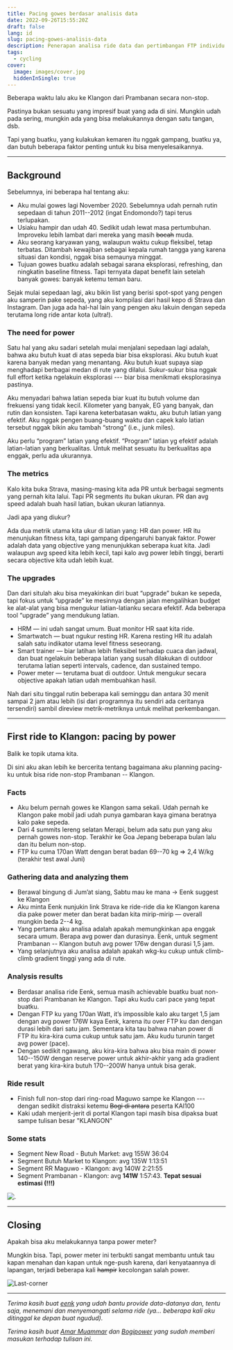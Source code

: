 ```yaml
---
title: Pacing gowes berdasar analisis data
date: 2022-09-26T15:55:20Z
draft: false
lang: id
slug: pacing-gowes-analisis-data
description: Penerapan analisa ride data dan pertimbangan FTP individu untuk pacing sebuah ride secara tepat.
tags:
  - cycling
cover:
  image: images/cover.jpg
  hiddenInSingle: true
---
```


Beberapa waktu lalu aku ke Klangon dari Prambanan secara non-stop.

Pastinya bukan sesuatu yang impresif buat yang ada di sini. Mungkin udah pada sering, mungkin ada yang bisa melakukannya dengan satu tangan, dsb.

Tapi yang buatku, yang kulakukan kemaren itu nggak gampang, buatku ya, dan butuh beberapa faktor penting untuk ku bisa menyelesaikannya.

---

## Background

Sebelumnya, ini beberapa hal tentang aku:

- Aku mulai gowes lagi November 2020. Sebelumnya udah pernah rutin sepedaan di tahun 2011--2012 (ingat Endomondo?) tapi terus terlupakan.
- Usiaku hampir dan udah 40. Sedikit udah lewat masa pertumbuhan. Improveku lebih lambat dari mereka yang masih ~~bocah~~ muda.
- Aku seorang karyawan yang, walaupun waktu cukup fleksibel, tetap terbatas. Ditambah kewajiban sebagai kepala rumah tangga yang karena situasi dan kondisi, nggak bisa semaunya minggat.
- Tujuan gowes buatku adalah sebagai sarana eksplorasi, refreshing, dan ningkatin baseline fitness. Tapi ternyata dapat benefit lain setelah banyak gowes: banyak ketemu teman baru.

Sejak mulai sepedaan lagi, aku bikin list yang berisi spot-spot yang pengen aku samperin pake sepeda, yang aku kompilasi dari hasil kepo di Strava dan Instagram. Dan juga ada hal-hal lain yang pengen aku lakuin dengan sepeda terutama long ride antar kota (ultra!).

### The need for power

Satu hal yang aku sadari setelah mulai menjalani sepedaan lagi adalah, bahwa aku butuh kuat di atas sepeda biar bisa eksplorasi. Aku butuh kuat karena banyak medan yang menantang. Aku butuh kuat supaya siap menghadapi berbagai medan di rute yang dilalui. Sukur-sukur bisa nggak full effort ketika ngelakuin eksplorasi --- biar bisa menikmati eksplorasinya pastinya.

Aku menyadari bahwa latian sepeda biar kuat itu butuh volume dan frekuensi yang tidak kecil. Kilometer yang banyak, EG yang banyak, dan rutin dan konsisten. Tapi karena keterbatasan waktu, aku butuh latian yang efektif. Aku nggak pengen buang-buang waktu dan capek kalo latian tersebut nggak bikin aku tambah “strong” (i.e., junk miles).

Aku perlu “program” latian yang efektif. “Program” latian yg efektif adalah latian-latian yang berkualitas. Untuk melihat sesuatu itu berkualitas apa enggak, perlu ada ukurannya.

### The metrics

Kalo kita buka Strava, masing-masing kita ada PR untuk berbagai segments yang pernah kita lalui. Tapi PR segments itu bukan ukuran. PR dan avg speed adalah buah hasil latian, bukan ukuran latiannya.

Jadi apa yang diukur?

Ada dua metrik utama kita ukur di latian yang: HR dan power. HR itu menunjukan fitness kita, tapi gampang dipengaruhi banyak faktor. Power adalah data yang objective yang menunjukkan seberapa kuat kita. Jadi walaupun avg speed kita lebih kecil, tapi kalo avg power lebih tinggi, berarti secara objective kita udah lebih kuat.

### The upgrades

Dan dari situlah aku bisa meyakinkan diri buat “upgrade” bukan ke sepeda, tapi fokus untuk “upgrade” ke mesinnya dengan jalan mengalihkan budget ke alat-alat yang bisa mengukur latian-latianku secara efektif. Ada beberapa tool “upgrade” yang mendukung latian.

- HRM — ini udah sangat umum. Buat monitor HR saat kita ride.
- Smartwatch — buat ngukur resting HR. Karena resting HR itu adalah salah satu indikator utama level fitness seseorang.
- Smart trainer — biar latihan lebih fleksibel terhadap cuaca dan jadwal, dan buat ngelakuin beberapa latian yang susah dilakukan di outdoor terutama latian seperti intervals, cadence, dan sustained tempo.
- Power meter — terutama buat di outdoor. Untuk mengukur secara objective apakah latian udah membuahkan hasil.

Nah dari situ tinggal rutin beberapa kali seminggu dan antara 30 menit sampai 2 jam atau lebih (isi dari programnya itu sendiri ada ceritanya tersendiri) sambil direview metrik-metriknya untuk melihat perkembangan.

---

## First ride to Klangon: pacing by power

Balik ke topik utama kita.

Di sini aku akan lebih ke bercerita tentang bagaimana aku planning pacing-ku untuk bisa ride non-stop Prambanan -- Klangon. 

### Facts

- Aku belum pernah gowes ke Klangon sama sekali. Udah pernah ke Klangon pake mobil jadi udah punya gambaran kaya gimana beratnya kalo pake sepeda.
- Dari 4 summits lereng selatan Merapi, belum ada satu pun yang aku pernah gowes non-stop. Terakhir ke Goa Jepang beberapa bulan lalu dan itu belum non-stop.
- FTP ku cuma 170an Watt dengan berat badan 69--70 kg ⇒ 2,4 W/kg (terakhir test awal Juni)

### Gathering data and analyzing them

- Berawal bingung di Jum’at siang, Sabtu mau ke mana → Eenk suggest ke Klangon
- Aku minta Eenk nunjukin link Strava ke ride-ride dia ke Klangon karena dia pake power meter dan berat badan kita mirip-mirip — overall mungkin beda 2--4 kg.
- Yang pertama aku analisa adalah apakah memungkinkan apa enggak secara umum. Berapa avg power dan durasinya. Eenk, untuk segment Prambanan -- Klangon butuh avg power 176w dengan durasi 1,5 jam.
- Yang selanjutnya aku analisa adalah apakah wkg-ku cukup untuk climb-climb gradient tinggi yang ada di rute.

### Analysis results

- Berdasar analisa ride Eenk, semua masih achievable buatku buat non-stop dari Prambanan ke Klangon. Tapi aku kudu cari pace yang tepat buatku.
- Dengan FTP ku yang 170an Watt, it’s impossible kalo aku target 1,5 jam dengan avg power 176W kaya Eenk, karena itu over FTP ku dan dengan durasi lebih dari satu jam. Sementara kita tau bahwa nahan power di FTP itu kira-kira cuma cukup untuk satu jam. Aku kudu turunin target avg power (pace).
- Dengan sedikit ngawang, aku kira-kira bahwa aku bisa main di power 140--150W dengan reserve power untuk akhir-akhir yang ada gradient berat yang kira-kira butuh 170--200W hanya untuk bisa gerak.

### Ride result

- Finish full non-stop dari ring-road Maguwo sampe ke Klangon --- dengan sedikit distraksi ketemu ~~Bogi di antara~~ peserta KAI100
- Kaki udah menjerit-jerit di portal Klangon tapi masih bisa dipaksa buat sampe tulisan besar "KLANGON"

### Some stats

- Segment New Road - Butuh Market: avg 155W 36:04
- Segment Butuh Market to Klangon: avg 135W 1:13:51
- Segment RR Maguwo - Klangon: avg 140W 2:21:55
- Segment Prambanan - Klangon: avg **141W** 1:57:43. **Tepat sesuai estimasi (!!!)**

![.](images/so_good.jpg)

---

## Closing

Apakah bisa aku melakukannya tanpa power meter?

Mungkin bisa. Tapi, power meter ini terbukti sangat membantu untuk tau kapan menahan dan kapan untuk nge-push karena, dari kenyataannya di lapangan, terjadi beberapa kali ~~hampir~~ kecolongan salah power.

![Last-corner](images/best-view.jpg "Ciao! 📸 eenk")

---

_Terima kasih buat [eenk](https://x.com/hendriansah) yang udah bantu provide data-datanya dan, tentu saja, menemani dan menyemangati selama ride (ya... beberapa kali aku ditinggal ke depan buat ngudud)._

_Terima kasih buat [Amar Muammar](https://www.strava.com/athletes/41964148) dan [Bogipower](https://www.strava.com/athletes/23853365) yang sudah memberi masukan terhadap tulisan ini._

